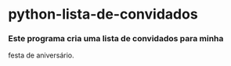 
# python-lista-de-convidados

### Este programa cria uma lista de convidados para minha 
festa de aniversário.
